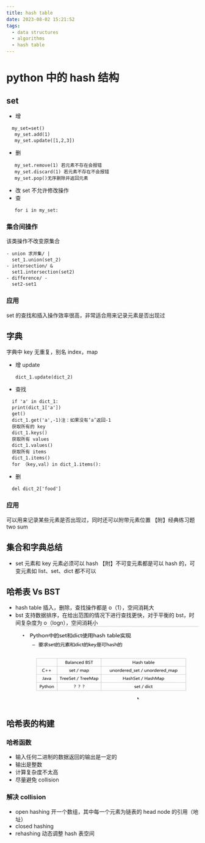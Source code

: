 ```yaml
---
title: hash table
date: 2023-08-02 15:21:52
tags:
  - data structures
  - algorithms
  - hash table
---
```


# python 中的 hash 结构

## set

- 增

```
  my_set=set()
   my_set.add(1)
   my_set.update([1,2,3])
```

- 删

```
   my_set.remove(1) 若元素不存在会报错
   my_set.discard(1) 若元素不存在不会报错
   my_set.pop()无序删除并返回元素
```

- 改
  set 不允许修改操作
- 查

```
   for i in my_set:
```

### 集合间操作

该类操作不改变原集合

```
- union 求并集/ |
  set_1.union(set_2)
- intersection/ &
  set1.intersection(set2)
- difference/ -
  set2-set1
```

### 应用

set 的查找和插入操作效率很高，非常适合用来记录元素是否出现过

## 字典

字典中 key 无重复，别名 index，map

- 增
  update
  ```
  dict_1.update(dict_2)
  ```
- 查找

```
  if 'a' in dict_1:
  print(dict_1['a'])
  get()
  dict_1.get('a',-1)注：如果没有‘a’返回-1
  获取所有的 key
  dict_1.keys()
  获取所有 values
  dict_1.values()
  获取所有 items
  dict_1.items()
  for （key,val) in dict_1.items():
```

- 删

```
  del dict_2['food']
```

### 应用

可以用来记录某些元素是否出现过，同时还可以附带元素位置
【附】经典练习题 two sum

## 集合和字典总结

- set 元素和 key 元素必须可以 hash
  【附】不可变元素都是可以 hash 的，可变元素如 list、set、dict 都不可以

## 哈希表 Vs BST

- hash table 插入，删除，查找操作都是 o（1），空间消耗大
- bst 支持数据排序，在给出范围的情况下进行查找更快，对于平衡的 bst，时间复杂度为 o（logn），空间消耗小
  ![summary pic](../images/Screenshot%202023-08-02%20at%2014.45.56.png)

## 哈希表的构建

### 哈希函数

- 输入任何二进制的数据返回的输出是一定的
- 输出是整数
- 计算复杂度不太高
- 尽量避免 collision

### 解决 collision

- open hashing
  开一个数组，其中每一个元素为链表的 head node 的引用（地址）
- closed hashing
- rehashing
  动态调整 hash 表空间
